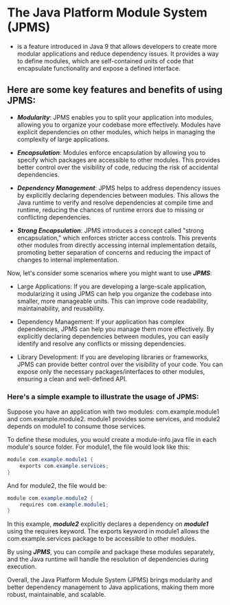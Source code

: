 # The Java Platform Module System (JPMS)
- is a feature introduced in Java 9 that allows developers to create more modular applications and reduce dependency issues. It provides a way to define modules, which are self-contained units of code that encapsulate functionality and expose a defined interface.

## Here are some key features and benefits of using JPMS:

* ***Modularity***: JPMS enables you to split your application into modules, allowing you to organize your codebase more effectively. Modules have explicit dependencies on other modules, which helps in managing the complexity of large applications.

* ***Encapsulation***: Modules enforce encapsulation by allowing you to specify which packages are accessible to other modules. This provides better control over the visibility of code, reducing the risk of accidental dependencies.

* ***Dependency Management***: JPMS helps to address dependency issues by explicitly declaring dependencies between modules. This allows the Java runtime to verify and resolve dependencies at compile time and runtime, reducing the chances of runtime errors due to missing or conflicting dependencies.

* ***Strong Encapsulation***: JPMS introduces a concept called "strong encapsulation," which enforces stricter access controls. This prevents other modules from directly accessing internal implementation details, promoting better separation of concerns and reducing the impact of changes to internal implementation.

Now, let's consider some scenarios where you might want to use ***JPMS***:

* Large Applications: If you are developing a large-scale application, modularizing it using JPMS can help you organize the codebase into smaller, more manageable units. This can improve code readability, maintainability, and reusability.

* Dependency Management: If your application has complex dependencies, JPMS can help you manage them more effectively. By explicitly declaring dependencies between modules, you can easily identify and resolve any conflicts or missing dependencies.

* Library Development: If you are developing libraries or frameworks, JPMS can provide better control over the visibility of your code. You can expose only the necessary packages/interfaces to other modules, ensuring a clean and well-defined API.

### Here's a simple example to illustrate the usage of JPMS:

Suppose you have an application with two modules: com.example.module1 and com.example.module2. module1 provides some services, and module2 depends on module1 to consume those services.

To define these modules, you would create a module-info.java file in each module's source folder. For module1, the file would look like this:

```java
module com.example.module1 {
    exports com.example.services;
}
```
And for module2, the file would be:

```java
module com.example.module2 {
    requires com.example.module1;
}
```
In this example, ***module2*** explicitly declares a dependency on ***module1*** using the requires keyword. The exports keyword in module1 allows the com.example.services package to be accessible to other modules.

By using ***JPMS***, you can compile and package these modules separately, and the Java runtime will handle the resolution of dependencies during execution.

Overall, the Java Platform Module System (JPMS) brings modularity and better dependency management to Java applications, making them more robust, maintainable, and scalable.

